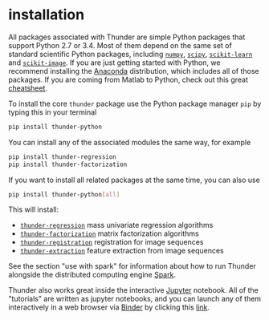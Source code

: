 # installation

All packages associated with Thunder are simple Python packages that support Python 2.7 or 3.4. Most of them depend on the same set of standard scientific Python packages, including [`numpy`](https://github.com/numpy/numpy), [`scipy`](https://github.com/scipy/scipy), [`scikit-learn`](https://github.com/scikit-learn/scikit-learn) and [`scikit-image`](https://github.com/scikit-image/scikit-image). If you are just getting started with Python, we recommend installing the [Anaconda](https://www.continuum.io/downloads) distribution, which includes all of those packages. If you are coming from Matlab to Python, check out this great [cheatsheet](http://mathesaurus.sourceforge.net/matlab-numpy.html).

To install the core `thunder` package use the Python package manager `pip` by typing this in your terminal

```bash
pip install thunder-python
```

You can install any of the associated modules the same way, for example

```bash
pip install thunder-regression
pip install thunder-factorization
```

If you want to install all related packages at the same time, you can also use

```bash
pip install thunder-python[all]
```

This will install:

- [`thunder-regression`](https://github.com/thunder-project/thunder-regression) mass univariate regression algorithms
- [`thunder-factorization`](https://github.com/thunder-project/thunder-factorization) matrix factorization algorithms 
- [`thunder-registration`](https://github.com/thunder-project/thunder-registration) registration for image sequences
- [`thunder-extraction`](https://github.com/thunder-project/thunder-extraction) feature extraction from image sequences

See the section "use with spark" for information about how to run Thunder alongside the distributed computing engine [Spark](http://spark.apache.org/).

Thunder also works great inside the interactive [Jupyter](https://github.com/jupyter/notebook) notebook. All of the "tutorials" are written as jupyter notebooks, and you can launch any of them interactively in a web browser via [Binder](https://github.com/binder-project/binder) by clicking this [link]().